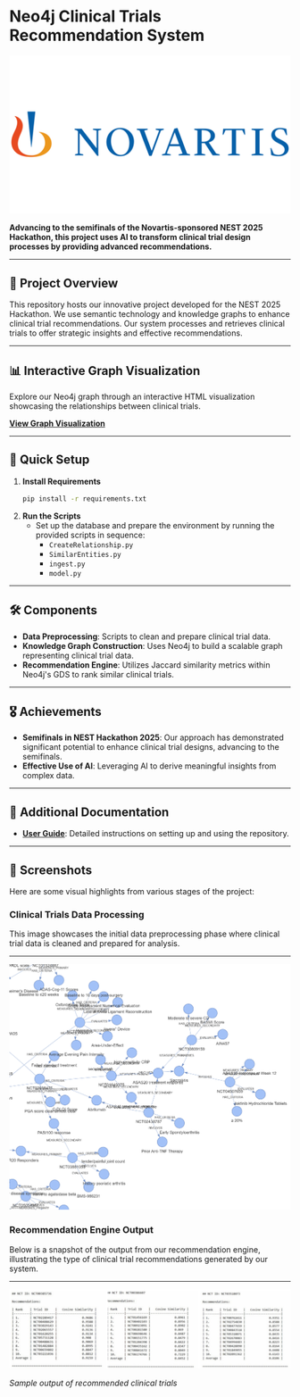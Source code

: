 # Neo4j Clinical Trials Recommendation System

![Novartis and NEST Hackathon Logo](img/logo.png)

**Advancing to the semifinals of the Novartis-sponsored NEST 2025 Hackathon, this project uses AI to transform clinical trial design processes by providing advanced recommendations.**

---

## 🌟 Project Overview

This repository hosts our innovative project developed for the NEST 2025 Hackathon. We use semantic technology and knowledge graphs to enhance clinical trial recommendations. Our system processes and retrieves clinical trials to offer strategic insights and effective recommendations.

---

## 📊 Interactive Graph Visualization

Explore our Neo4j graph through an interactive HTML visualization showcasing the relationships between clinical trials.

[**View Graph Visualization**](neo4j_graph_visualization.html)

---

## 🚀 Quick Setup

1. **Install Requirements**
   ```bash
   pip install -r requirements.txt
   ```
2. **Run the Scripts**
   - Set up the database and prepare the environment by running the provided scripts in sequence:
     - `CreateRelationship.py`
     - `SimilarEntities.py`
     - `ingest.py`
     - `model.py`

---

## 🛠️ Components

- **Data Preprocessing**: Scripts to clean and prepare clinical trial data.
- **Knowledge Graph Construction**: Uses Neo4j to build a scalable graph representing clinical trial data.
- **Recommendation Engine**: Utilizes Jaccard similarity metrics within Neo4j's GDS to rank similar clinical trials.

---

## 🎖️ Achievements

- **Semifinals in NEST Hackathon 2025**: Our approach has demonstrated significant potential to enhance clinical trial designs, advancing to the semifinals.
- **Effective Use of AI**: Leveraging AI to derive meaningful insights from complex data.

---

## 📄 Additional Documentation

- [**User Guide**](UserGuide.pdf): Detailed instructions on setting up and using the repository.

---

## 📸 Screenshots

Here are some visual highlights from various stages of the project:

### Clinical Trials Data Processing
This image showcases the initial data preprocessing phase where clinical trial data is cleaned and prepared for analysis.

---
![Clinical Trials Data Processing](img/graph.png)

### Recommendation Engine Output
Below is a snapshot of the output from our recommendation engine, illustrating the type of clinical trial recommendations generated by our system.

---
![Recommendation Results](img/results.png)

*Sample output of recommended clinical trials*